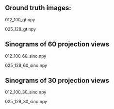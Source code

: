 ## Ground truth images:
012_100_gt.npy

025_128_gt.npy

## Sinograms of 60 projection views
012_100_60_sino.npy 

025_128_60_sino.npy

## Sinograms of 30 projection views
012_100_30_sino.npy 

025_128_30_sino.npy

